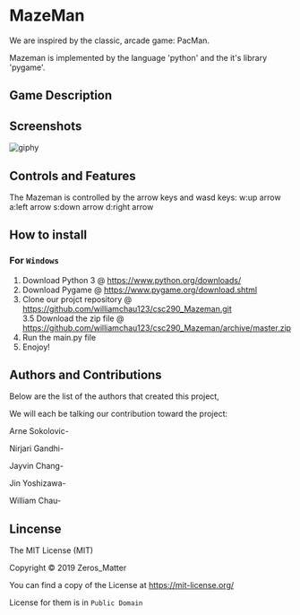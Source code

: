 # MazeMan

We are inspired by the classic, arcade game: PacMan. 

Mazeman is implemented by the language 'python' and the it's library 'pygame'.

## Game Description


## Screenshots

![giphy](https://media.giphy.com/media/PmMYKs55axgEC9Ru0X/giphy.gif)

## Controls and Features

The Mazeman is controlled by the arrow keys and wasd keys:
w:up arrow
a:left arrow
s:down arrow
d:right arrow

## How to install

### For `Windows`
1. Download Python 3 @ https://www.python.org/downloads/
2. Download Pygame @ https://www.pygame.org/download.shtml
3. Clone our projct repository @ https://github.com/williamchau123/csc290_Mazeman.git \
3.5 Download the zip file @ https://github.com/williamchau123/csc290_Mazeman/archive/master.zip
4. Run the main.py file
5. Enojoy!

## Authors and Contributions

Below are the list of the authors that created this project,

We will each be talking our contribution toward the project:

Arne Sokolovic-

Nirjari Gandhi-

Jayvin Chang-

Jin Yoshizawa-

William Chau-



## Lincense

The MIT License (MIT)

Copyright © 2019 Zeros_Matter

You can find a copy of the License at https://mit-license.org/

License for them is in `Public Domain`
